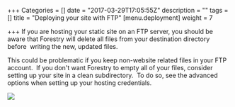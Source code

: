 +++
Categories = []
date = "2017-03-29T17:05:55Z"
description = ""
tags = []
title = "Deploying your site with FTP"
[menu.deployment]
weight = 7

+++
If you are hosting your static site on an FTP server, you should be aware that Forestry will delete all files from your destination directory before  writing the new, updated files.

This could be problematic if you keep non-website related files in your FTP account. &nbsp;If you don't want Forestry to empty all of your files, consider setting up your site in a clean subdirectory. &nbsp;To do so, see the advanced options when setting up your hosting credentials.

![](/docs/forestryio/images/Forestry.io-hosting-ftp.png)
